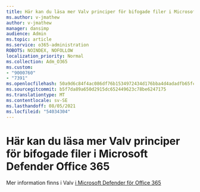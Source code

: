 ```yaml
---
title: Här kan du läsa mer Valv principer för bifogade filer i Microsoft Defender Office 365
ms.author: v-jmathew
author: v-jmathew
manager: dansimp
audience: Admin
ms.topic: article
ms.service: o365-administration
ROBOTS: NOINDEX, NOFOLLOW
localization_priority: Normal
ms.collection: Adm_O365
ms.custom:
- "9000760"
- "7391"
ms.openlocfilehash: 50a9d6c84f4ac086df76b1534972434d176bba4d4adadfb65fc2ca97da028c0b
ms.sourcegitcommit: b5f7da89a650d2915dc652449623c78be6247175
ms.translationtype: MT
ms.contentlocale: sv-SE
ms.lasthandoff: 08/05/2021
ms.locfileid: "54034304"
---
```

# <a name="where-to-learn-more-about-safe-attachment-policies-in-microsoft-defender-for-office-365"></a>Här kan du läsa mer Valv principer för bifogade filer i Microsoft Defender Office 365

Mer information finns i Valv [i Microsoft Defender för Office 365](https://go.microsoft.com/fwlink/?linkid=2092213)
